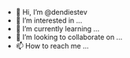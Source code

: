 - 👋 Hi, I’m @dendiestev
- 👀 I’m interested in ...
- 🌱 I’m currently learning ...
- 💞️ I’m looking to collaborate on ...
- 📫 How to reach me ...

<!---
dendiestev/dendiestev is a ✨ special ✨ repository because its `README.md` (this file) appears on your GitHub profile.
You can click the Preview link to take a look at your changes.
--->
